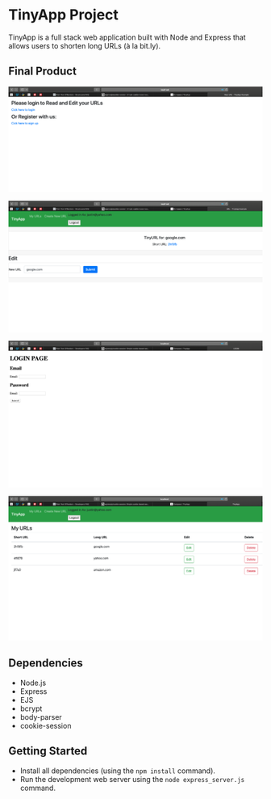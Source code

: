 # TinyApp Project

TinyApp is a full stack web application built with Node and Express that allows users to shorten long URLs (à la bit.ly).

## Final Product

![When anynomous access the app, they will be asked to login or signup ](https://github.com/justintu2021/tinyapp/blob/master/docs/Signup_Login-page.png)

![user can modify longURL or click on shortURL to go the actual webpage](https://github.com/justintu2021/tinyapp/blob/master/docs/edit_longURL-page.png)

![Login page](https://github.com/justintu2021/tinyapp/blob/master/docs/login-page.png)

![urls page](https://github.com/justintu2021/tinyapp/blob/master/docs/urls-page.png)

## Dependencies

- Node.js
- Express
- EJS
- bcrypt
- body-parser
- cookie-session

## Getting Started

- Install all dependencies (using the `npm install` command).
- Run the development web server using the `node express_server.js` command.
